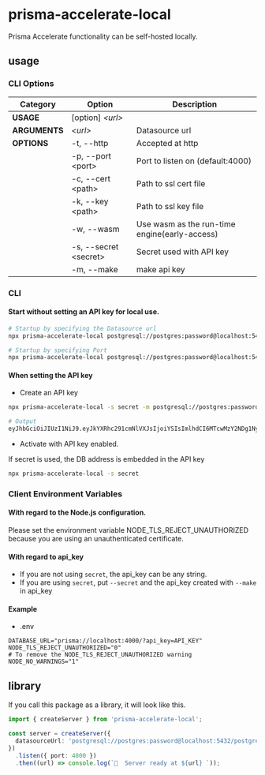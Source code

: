 # prisma-accelerate-local

Prisma Accelerate functionality can be self-hosted locally.

## usage

### CLI Options

| Category      | Option                 | Description                                   |
| ------------- | ---------------------- | --------------------------------------------- |
| **USAGE**     | [option] _\<url>_      |                                               |
| **ARGUMENTS** | _\<url>_               | Datasource url                                |
| **OPTIONS**   | -t, --http             | Accepted at http                              |
|               | -p, --port \<port>     | Port to listen on (default:4000)              |
|               | -c, --cert \<path>     | Path to ssl cert file                         |
|               | -k, --key \<path>      | Path to ssl key file                          |
|               | -w, --wasm             | Use wasm as the run-time engine(early-access) |
|               | -s, --secret \<secret> | Secret used with API key                      |
|               | -m, --make             | make api key                                  |

### CLI

#### Start without setting an API key for local use.

```sh
# Startup by specifying the Datasource url
npx prisma-accelerate-local postgresql://postgres:password@localhost:5432/postgres

# Startup by specifying Port
npx prisma-accelerate-local postgresql://postgres:password@localhost:5432/postgres -p 8000
```

#### When setting the API key

- Create an API key

```sh
npx prisma-accelerate-local -s secret -m postgresql://postgres:password@localhost:5432/postgres

# Output
eyJhbGciOiJIUzI1NiJ9.eyJkYXRhc291cmNlVXJsIjoiYSIsImlhdCI6MTcwMzY2NDg1NywiaXNzIjoicHJpc21hLWFjY2VsZXJhdGUifQ.4ruaA1RAT9cD3PACSEVIdUs3i2exKkMpNYGks3hyos4
```

- Activate with API key enabled.

If secret is used, the DB address is embedded in the API key

```sh
npx prisma-accelerate-local -s secret
```

### Client Environment Variables

#### With regard to the Node.js configuration.

Please set the environment variable NODE_TLS_REJECT_UNAUTHORIZED because you are using an unauthenticated certificate.

#### With regard to api_key

- If you are not using `secret`, the api_key can be any string.
- If you are using `secret`, put `--secret` and the api_key created with `--make` in api_key

#### Example

- .env

```env
DATABASE_URL="prisma://localhost:4000/?api_key=API_KEY"
NODE_TLS_REJECT_UNAUTHORIZED="0"
# To remove the NODE_TLS_REJECT_UNAUTHORIZED warning
NODE_NO_WARNINGS="1"
```

## library

If you call this package as a library, it will look like this.

```ts
import { createServer } from 'prisma-accelerate-local';

const server = createServer({
  datasourceUrl: 'postgresql://postgres:password@localhost:5432/postgres',
})
  .listen({ port: 4000 })
  .then((url) => console.log(`🚀  Server ready at ${url} `));
```

